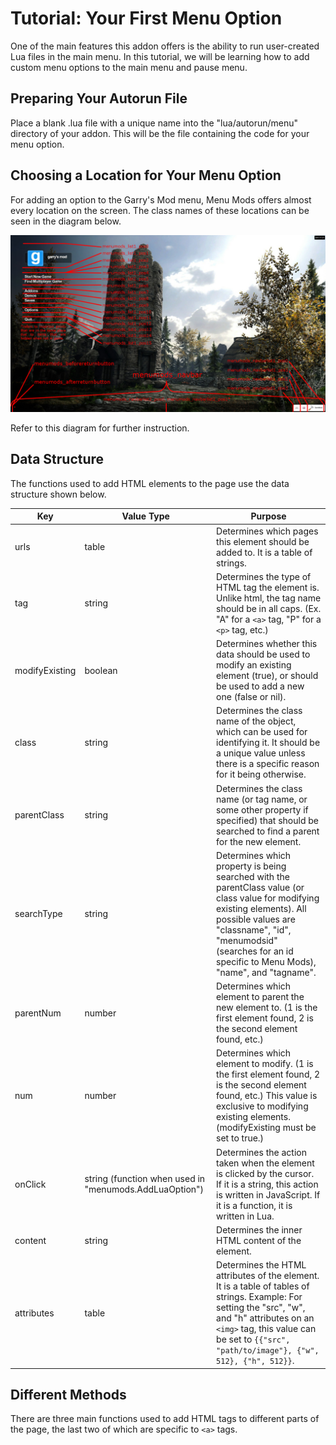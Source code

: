 # Tutorial: Your First Menu Option

One of the main features this addon offers is the ability to run user-created Lua files in the main menu. In this tutorial, we will be
learning how to add custom menu options to the main menu and pause menu.

## Preparing Your Autorun File

Place a blank .lua file with a unique name into the "lua/autorun/menu" directory of your addon. This will be the file containing the code for your menu option.

## Choosing a Location for Your Menu Option

For adding an option to the Garry's Mod menu, Menu Mods offers almost every location on the screen.
The class names of these locations can be seen in the diagram below.

![Main Menu Diagram](/tutorials/images/Main_Menu_Diagram.png?raw=true "Main Menu Diagram")

Refer to this diagram for further instruction.

## Data Structure

The functions used to add HTML elements to the page use the data structure shown below.

Key | Value Type | Purpose
--- | ---------- | -------
urls | table | Determines which pages this element should be added to. It is a table of strings.
tag | string | Determines the type of HTML tag the element is. Unlike html, the tag name should be in all caps. (Ex. "A" for a `<a>` tag, "P" for a `<p>` tag, etc.)
modifyExisting | boolean | Determines whether this data should be used to modify an existing element (true), or should be used to add a new one (false or nil).
class | string | Determines the class name of the object, which can be used for identifying it. It should be a unique value unless there is a specific reason for it being otherwise.
parentClass | string | Determines the class name (or tag name, or some other property if specified) that should be searched to find a parent for the new element.
searchType | string | Determines which property is being searched with the parentClass value (or class value for modifying existing elements). All possible values are "classname", "id", "menumodsid" (searches for an id specific to Menu Mods), "name", and "tagname".
parentNum | number | Determines which element to parent the new element to. (1 is the first element found, 2 is the second element found, etc.)
num | number | Determines which element to modify. (1 is the first element found, 2 is the second element found, etc.) This value is exclusive to modifying existing elements. (modifyExisting must be set to true.)
onClick | string (function when used in "menumods.AddLuaOption") | Determines the action taken when the element is clicked by the cursor. If it is a string, this action is written in JavaScript. If it is a function, it is written in Lua.
content | string | Determines the inner HTML content of the element.
attributes | table | Determines the HTML attributes of the element. It is a table of tables of strings. Example: For setting the "src", "w", and "h" attributes on an `<img>` tag, this value can be set to `{{"src", "path/to/image"}, {"w", 512}, {"h", 512}}`.

## Different Methods

There are three main functions used to add HTML tags to different parts of the page, the last two of which are specific to `<a>` tags. 
